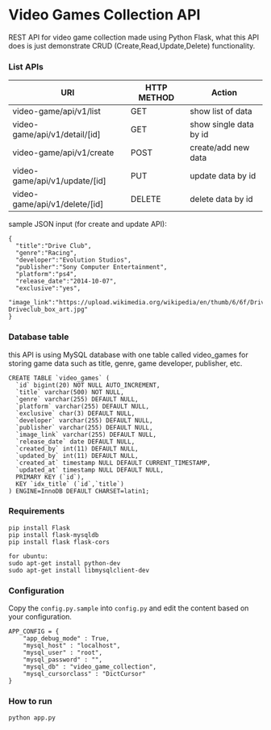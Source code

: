 # Video Games Collection API
REST API for video game collection made using Python Flask,
what this API does is just demonstrate CRUD (Create,Read,Update,Delete) functionality.

### List APIs

| URI                          | HTTP METHOD | Action                 |
|------------------------------|-------------|------------------------|
| video-game/api/v1/list        |     GET     | show list of data      |
| video-game/api/v1/detail/[id] |     GET     | show single data by id |
| video-game/api/v1/create      |     POST    | create/add new data    |
| video-game/api/v1/update/[id] |     PUT     | update data by id      |
| video-game/api/v1/delete/[id] |    DELETE   | delete data by id      |

sample JSON input (for create and update API):
```
{
  "title":"Drive Club",
  "genre":"Racing",
  "developer":"Evolution Studios",
  "publisher":"Sony Computer Entertainment",
  "platform":"ps4",
  "release_date":"2014-10-07",
  "exclusive":"yes",
  "image_link":"https://upload.wikimedia.org/wikipedia/en/thumb/6/6f/Driveclub_box_art.jpg/250px-Driveclub_box_art.jpg"
}
```





### Database table
this API is using MySQL database with one table called video_games for storing game data
such as title, genre, game developer, publisher, etc.
```
CREATE TABLE `video_games` (
  `id` bigint(20) NOT NULL AUTO_INCREMENT,
  `title` varchar(500) NOT NULL,
  `genre` varchar(255) DEFAULT NULL,
  `platform` varchar(255) DEFAULT NULL,
  `exclusive` char(3) DEFAULT NULL,
  `developer` varchar(255) DEFAULT NULL,
  `publisher` varchar(255) DEFAULT NULL,
  `image_link` varchar(255) DEFAULT NULL,
  `release_date` date DEFAULT NULL,
  `created_by` int(11) DEFAULT NULL,
  `updated_by` int(11) DEFAULT NULL,
  `created_at` timestamp NULL DEFAULT CURRENT_TIMESTAMP,
  `updated_at` timestamp NULL DEFAULT NULL,
  PRIMARY KEY (`id`),
  KEY `idx_title` (`id`,`title`)
) ENGINE=InnoDB DEFAULT CHARSET=latin1;
```

### Requirements
```
pip install Flask
pip install flask-mysqldb
pip install flask flask-cors

for ubuntu:
sudo apt-get install python-dev
sudo apt-get install libmysqlclient-dev
```

### Configuration
Copy the `config.py.sample` into `config.py` and edit the content based on your configuration.

```
APP_CONFIG = {
    "app_debug_mode" : True,
    "mysql_host" : "localhost",
    "mysql_user" : "root",
    "mysql_password" : "",
    "mysql_db" : "video_game_collection",
    "mysql_cursorclass" : "DictCursor"
}
```


### How to run
```
python app.py
```
